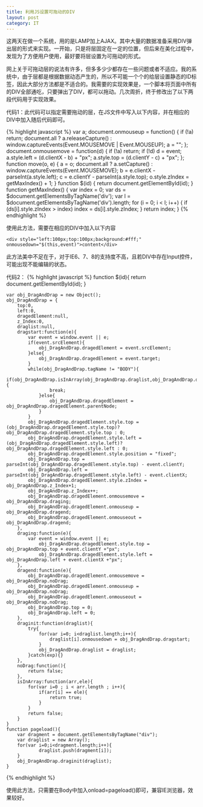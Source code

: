 ```yaml
---
title: 利用JS设置可拖动的DIV
layout: post
category: IT
---
```


这两天在做一个系统，用的是LAMP加上AJAX。其中大量的数据准备采用DIV弹出层的形式来实现。一开始，只是将层固定在一定的位置，但后来在美化过程中，发现为了方便用户使用，最好要将层设置为可拖动的形式。

网上关于可拖动层的说法有许多，但多多少少都存在一些问题或者不适应。我的系统中，由于层都是根据数据动态产生的，所以不可能一个个的给层设置静态的ID标签，因此大部分方法都是不适合的。我需要的实现效果是，一个脚本将页面中所有的DIV全部通吃，只要弹出了DIV，都可以拖动。几次周折，终于修改出了以下两段代码用于实现效果。

代码1：此代码可以指定需要拖动的层，在JS文件中写入以下内容，并在相应的DIV中加入随后代码即可。

{% highlight javascript %}
    var a;
    document.onmouseup = function() {
        if (!a) return;
            document.all ? a.releaseCapture() : window.captureEvents(Event.MOUSEMOVE | Event.MOUSEUP);
            a = "";
        };
    document.onmousemove = function(d) {
            if (!a) return;
            if (!d) d = event;
            a.style.left = (d.clientX - b) + "px"; a.style.top = (d.clientY - c) + "px";
            };
    function move(o, e) {
            a = o;
            document.all ? a.setCapture() : window.captureEvents(Event.MOUSEMOVE);
            b = e.clientX - parseInt(a.style.left);
            c = e.clientY - parseInt(a.style.top);
            o.style.zIndex = getMaxIndex() + 1;
            }
    function $(id) { return document.getElementById(id); }
    function getMaxIndex() {
            var index = 0;
            var ds = $document.getElementsByTagName('div');
            var l = $document.getElementsByTagName('div').length;
            for (i = 0; i < l; i++) {
                if (ds[i].style.zIndex > index) index = ds[i].style.zIndex;
            }
            return index;
        }
{% endhighlight %} 

使用此方法，需要在相应的DIV中加入以下内容

    <div style="left:100px;top:100px;background:#fff;" onmousedown="$(this,event)">content</div>

此方法美中不足在于，对于IE6、7、8的支持度不高，且若DIV中存在Input控件，可能出现不能编辑的状态。

代码2：
{% highlight javascript %}
    function $(id){
        return document.getElementById(id);
    }

    var obj_DragAndDrap = new Object();
    obj_DragAndDrap = {
        top:0,
        left:0,
        dragedElement:null,
        z_Index:0,
        draglist:null,
        dragstart:function(e){
            var event = window.event || e;
            if(event.srcElement){
                obj_DragAndDrap.dragedElement = event.srcElement;
            }else{
                obj_DragAndDrap.dragedElement = event.target;
            }
            while(obj_DragAndDrap.tagName != "BODY"){
                if(obj_DragAndDrap.isInArray(obj_DragAndDrap.draglist,obj_DragAndDrap.dragedElement)){
                    break;
                }else{
                    obj_DragAndDrap.dragedElement = obj_DragAndDrap.dragedElement.parentNode;
                }
            }
            obj_DragAndDrap.dragedElement.style.top =   (obj_DragAndDrap.dragedElement.style.top)?obj_DragAndDrap.dragedElement.style.top : 0;
            obj_DragAndDrap.dragedElement.style.left =  (obj_DragAndDrap.dragedElement.style.left)?obj_DragAndDrap.dragedElement.style.left : 0;
            obj_DragAndDrap.dragedElement.style.position = "fixed";
            obj_DragAndDrap.top = parseInt(obj_DragAndDrap.dragedElement.style.top) - event.clientY;
            obj_DragAndDrap.left = parseInt(obj_DragAndDrap.dragedElement.style.left) - event.clientX;
            obj_DragAndDrap.dragedElement.style.zIndex = obj_DragAndDrap.z_Index+1;
            obj_DragAndDrap.z_Index++;
            obj_DragAndDrap.dragedElement.onmousemove = obj_DragAndDrap.draging;
            obj_DragAndDrap.dragedElement.onmouseup = obj_DragAndDrap.dragend;
            obj_DragAndDrap.dragedElement.onmouseout = obj_DragAndDrap.dragend;
        },
        draging:function(e){
            var event = window.event || e;
                obj_DragAndDrap.dragedElement.style.top = obj_DragAndDrap.top + event.clientY +"px";
                obj_DragAndDrap.dragedElement.style.left = obj_DragAndDrap.left + event.clientX +"px";
        },
        dragend:function(e){
            obj_DragAndDrap.dragedElement.onmousemove = obj_DragAndDrap.noDrag;
            obj_DragAndDrap.dragedElement.onmouseup = obj_DragAndDrap.noDrag;
            obj_DragAndDrap.dragedElement.onmouseout = obj_DragAndDrap.noDrag;
            obj_DragAndDrap.top = 0;
            obj_DragAndDrap.left = 0;
        },
        draginit:function(draglist){
            try{
                for(var i=0; i<draglist.length;i++){
                    draglist[i].onmousedown = obj_DragAndDrap.dragstart;
                }
                obj_DragAndDrap.draglist = draglist;
            }catch(exp){}
        },
        noDrag:function(){
            return false;
        },
        isInArray:function(arr,ele){
            for(var i=0 ; i < arr.length ; i++){
                if(arr[i] == ele){
                    return true;
                }
            }
            return false;
        }
    }
    function pageload(){
        var dragment = document.getElementsByTagName("div");
        var draglist = new Array();
        for(var i=0;i<dragment.length;i++){
                draglist.push(dragment[i]);
        }
        obj_DragAndDrap.draginit(draglist);
    }
{% endhighlight %} 

使用此方法，只需要在Body中加入onload=pageload()即可，兼容IE浏览器，效果较好。